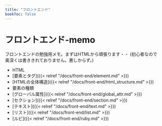 ```yaml
---
title: "フロントエンド"
bookToc: false
---
```


# フロントエンド-memo

フロントエンドの勉強用メモ。まずはHTMLから頑張ります・・
(初心者なので奥深くは書ききれておりません。悪しからず。)

- HTML
 - [要素とタグ]({{< relref "/docs/front-end/element.md" >}})
 - [HTMLの全体構造]({{< relref "/docs/front-end/html_structure.md" >}})
 - 要素の種類
 - [グローバル属性]({{< relref "/docs/front-end/global_attr.md" >}})
 - [セクション]({{< relref "/docs/front-end/section.md" >}})
 - [テキスト]({{< relref "/docs/front-end/text.md" >}})
 - [リスト]({{< relref "/docs/front-end/list.md" >}})
 - [ルビ]({{< relref "/docs/front-end/ruby.md" >}})


